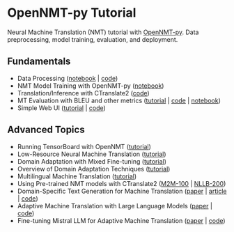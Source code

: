 # OpenNMT-py Tutorial
Neural Machine Translation (NMT) tutorial with [OpenNMT-py](https://github.com/ymoslem/OpenNMT-py). Data preprocessing, model training, evaluation, and deployment.

## Fundamentals
* Data Processing ([notebook](1-NMT-Data-Processing.ipynb) | [code](https://github.com/ymoslem/MT-Preparation))
* NMT Model Training with OpenNMT-py ([notebook](2-NMT-Training.ipynb))
* Translation/Inference with CTranslate2 ([code](https://gist.github.com/ymoslem/60e1d1dc44fe006f67e130b6ad703c4b))
* MT Evaluation with BLEU and other metrics ([tutorial](https://blog.machinetranslation.io/compute-bleu-score/) | [code](https://github.com/ymoslem/MT-Evaluation) | [notebook](https://github.com/ymoslem/Adaptive-MT-LLM/blob/main/evaluation/Evaluation.ipynb))
* Simple Web UI ([tutorial](https://blog.machinetranslation.io/nmt-web-interface/) | [code](https://github.com/ymoslem/OpenNMT-Web-Interface))

## Advanced Topics
* Running TensorBoard with OpenNMT ([tutorial](https://blog.machinetranslation.io/TensorBoard/))
* Low-Resource Neural Machine Translation ([tutorial](https://blog.machinetranslation.io/low-resource-nmt/))
* Domain Adaptation with Mixed Fine-tuning ([tutorial](https://blog.machinetranslation.io/domain-adaptation-mixed-fine-tuning/))
* Overview of Domain Adaptation Techniques ([tutorial](https://amtaweb.org/wp-content/uploads/2020/11/NMTDomainAdaptationTechniques.pdf))
* Multilingual Machine Translation ([tutorial](https://blog.machinetranslation.io/multilingual-nmt/))
* Using Pre-trained NMT models with CTranslate2 ([M2M-100](https://gist.github.com/ymoslem/a414a0ead0d3e50f4d7ff7110b1d1c0d) | [NLLB-200](https://github.com/ymoslem/Adaptive-MT-LLM/blob/main/MT/NLLB.ipynb))
* Domain-Specific Text Generation for Machine Translation ([paper](https://aclanthology.org/2022.amta-research.2/) | [article](https://blog.machinetranslation.io/synthetic-data-machine-translation/) | [code](https://github.com/ymoslem/MT-LM))
* Adaptive Machine Translation with Large Language Models ([paper](https://aclanthology.org/2023.eamt-1.22/) | [code](https://github.com/ymoslem/Adaptive-MT-LLM))
* Fine-tuning Mistral LLM for Adaptive Machine Translation ([paper](https://arxiv.org/abs/2312.12740) | [code](https://github.com/ymoslem/Adaptive-MT-LLM-Fine-tuning))
